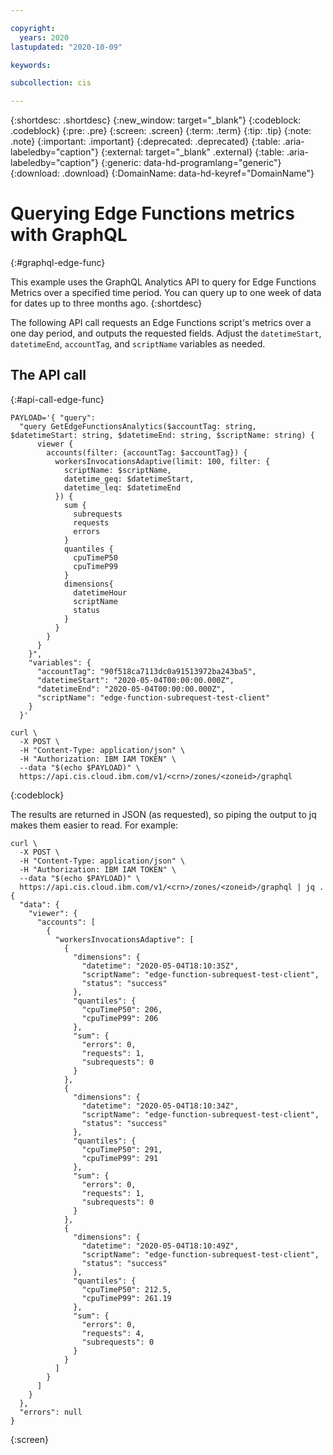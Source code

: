 ```yaml
---

copyright:
  years: 2020
lastupdated: "2020-10-09"

keywords: 

subcollection: cis

---
```



{:shortdesc: .shortdesc}
{:new_window: target="_blank"}
{:codeblock: .codeblock}
{:pre: .pre}
{:screen: .screen}
{:term: .term}
{:tip: .tip}
{:note: .note}
{:important: .important}
{:deprecated: .deprecated}
{:table: .aria-labeledby="caption"}
{:external: target="_blank" .external}
{:table: .aria-labeledby="caption"}
{:generic: data-hd-programlang="generic"}
{:download: .download}
{:DomainName: data-hd-keyref="DomainName"}

# Querying Edge Functions metrics with GraphQL
{:#graphql-edge-func}

This example uses the GraphQL Analytics API to query for Edge Functions Metrics over a specified time period. You can query up to one week of data for dates up to three months ago.
{:shortdesc}

The following API call requests an Edge Functions script's metrics over a one day period, and outputs the requested fields. Adjust the `datetimeStart`, `datetimeEnd`, `accountTag`, and `scriptName` variables as needed.

## The API call
{:#api-call-edge-func}

```
PAYLOAD='{ "query":
  "query GetEdgeFunctionsAnalytics($accountTag: string, $datetimeStart: string, $datetimeEnd: string, $scriptName: string) {
      viewer {
        accounts(filter: {accountTag: $accountTag}) {
          workersInvocationsAdaptive(limit: 100, filter: {
            scriptName: $scriptName,
            datetime_geq: $datetimeStart,
            datetime_leq: $datetimeEnd
          }) {
            sum {
              subrequests
              requests
              errors
            }
            quantiles {
              cpuTimeP50
              cpuTimeP99
            }
            dimensions{
              datetimeHour
              scriptName
              status
            }
          }
        }
      }
    }",
    "variables": {
      "accountTag": "90f518ca7113dc0a91513972ba243ba5",
      "datetimeStart": "2020-05-04T00:00:00.000Z",
      "datetimeEnd": "2020-05-04T00:00:00.000Z",
      "scriptName": "edge-function-subrequest-test-client"
    }
  }'

curl \
  -X POST \
  -H "Content-Type: application/json" \
  -H "Authorization: IBM IAM TOKEN" \
  --data "$(echo $PAYLOAD)" \
  https://api.cis.cloud.ibm.com/v1/<crn>/zones/<zoneid>/graphql
```
{:codeblock}

The results are returned in JSON (as requested), so piping the output to jq makes them easier to read. For example:

```
curl \
  -X POST \
  -H "Content-Type: application/json" \
  -H "Authorization: IBM IAM TOKEN" \
  --data "$(echo $PAYLOAD)" \
  https://api.cis.cloud.ibm.com/v1/<crn>/zones/<zoneid>/graphql | jq .
{
  "data": {
    "viewer": {
      "accounts": [
        {
          "workersInvocationsAdaptive": [
            {
              "dimensions": {
                "datetime": "2020-05-04T18:10:35Z",
                "scriptName": "edge-function-subrequest-test-client",
                "status": "success"
              },
              "quantiles": {
                "cpuTimeP50": 206,
                "cpuTimeP99": 206
              },
              "sum": {
                "errors": 0,
                "requests": 1,
                "subrequests": 0
              }
            },
            {
              "dimensions": {
                "datetime": "2020-05-04T18:10:34Z",
                "scriptName": "edge-function-subrequest-test-client",
                "status": "success"
              },
              "quantiles": {
                "cpuTimeP50": 291,
                "cpuTimeP99": 291
              },
              "sum": {
                "errors": 0,
                "requests": 1,
                "subrequests": 0
              }
            },
            {
              "dimensions": {
                "datetime": "2020-05-04T18:10:49Z",
                "scriptName": "edge-function-subrequest-test-client",
                "status": "success"
              },
              "quantiles": {
                "cpuTimeP50": 212.5,
                "cpuTimeP99": 261.19
              },
              "sum": {
                "errors": 0,
                "requests": 4,
                "subrequests": 0
              }
            }
          ]
        }
      ]
    }
  },
  "errors": null
}
```
{:screen}
